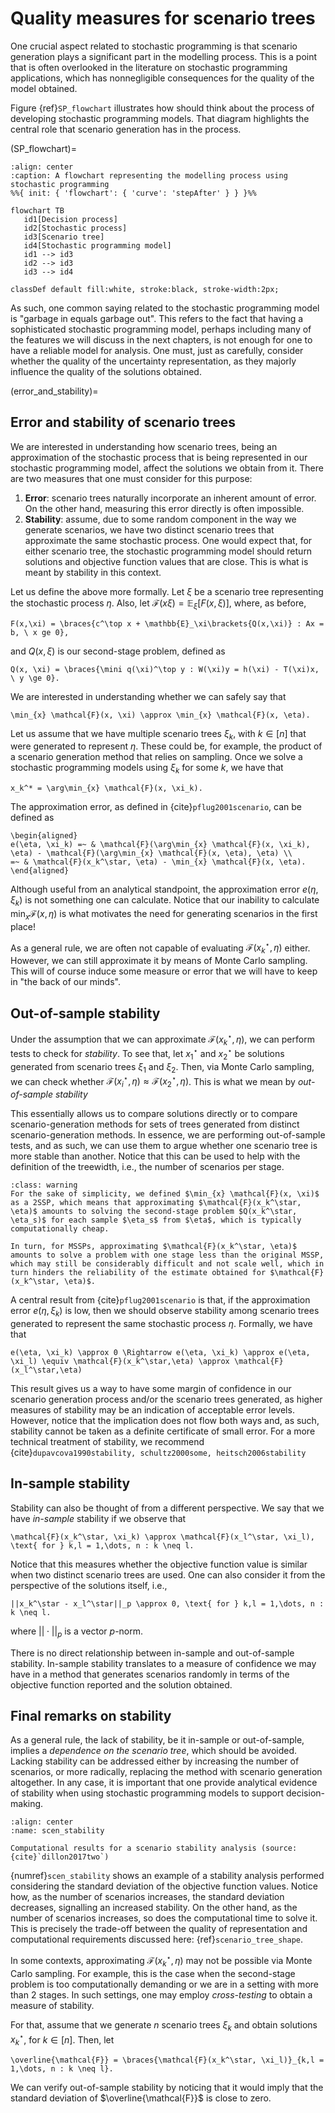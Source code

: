 # Quality measures for scenario trees

One crucial aspect related to stochastic programming is that scenario generation plays a significant part in the modelling process. This is a point that is often overlooked in the literature on stochastic programming applications, which has nonnegligible consequences for the quality of the model obtained.

Figure {ref}`SP_flowchart` illustrates how should think about the process of developing stochastic programming models. That diagram highlights the central role that scenario generation has in the process.

(SP_flowchart)=
```{mermaid}
:align: center
:caption: A flowchart representing the modelling process using stochastic programming
%%{ init: { 'flowchart': { 'curve': 'stepAfter' } } }%%

flowchart TB
   id1[Decision process]
   id2[Stochastic process]
   id3[Scenario tree]
   id4[Stochastic programming model]
   id1 --> id3
   id2 --> id3
   id3 --> id4

classDef default fill:white, stroke:black, stroke-width:2px;
```

As such, one common saying related to the stochastic programming model is "garbage in equals garbage out". This refers to the fact that having a sophisticated stochastic programming model, perhaps including many of the features we will discuss in the next chapters, is not enough for one to have a reliable model for analysis. One must, just as carefully, consider whether the quality of the uncertainty representation, as they majorly influence the quality of the solutions obtained. 

(error_and_stability)=
## Error and stability of scenario trees

We are interested in understanding how scenario trees, being an approximation of the stochastic process that is being represented in our stochastic programming model, affect the solutions we obtain from it. There are two measures that one must consider for this purpose:

1. **Error**: scenario trees naturally incorporate an inherent amount of error. On the other hand, measuring this error directly is often impossible.
2. **Stability**: assume, due to some random component in the way we generate scenarios, we have two distinct scenario trees that approximate the same stochastic process. One would expect that, for either scenario tree, the stochastic programming model should return solutions and objective function values that are close. This is what is meant by stability in this context.

Let us define the above more formally. Let $\xi$ be a scenario tree representing the stochastic process $\eta$. Also, let $\mathcal{F}(x \xi) = \mathbb{E}_\xi[F(x,\xi)]$, where, as before,

```{math}
F(x,\xi) = \braces{c^\top x + \mathbb{E}_\xi\brackets{Q(x,\xi)} : Ax = b, \ x ge 0}, 
```

and $Q(x,\xi)$ is our second-stage problem, defined as

```{math}
Q(x, \xi) = \braces{\mini q(\xi)^\top y : W(\xi)y = h(\xi) - T(\xi)x, \ y \ge 0}.
```

We are interested in understanding whether we can safely say that

```{math}
\min_{x} \mathcal{F}(x, \xi) \approx \min_{x} \mathcal{F}(x, \eta).
```

Let us assume that we have multiple scenario trees $\xi_k$, with $k \in [n]$ that were generated to represent $\eta$. These could be, for example, the product of a scenario generation method that relies on sampling. Once we solve a stochastic programming models using $\xi_k$ for some $k$, we have that

```{math}
x_k^* = \arg\min_{x} \mathcal{F}(x, \xi_k).
```

The approximation error, as defined in {cite}`pflug2001scenario`, can be defined as

```{math}
\begin{aligned}
e(\eta, \xi_k) =~ & \mathcal{F}(\arg\min_{x} \mathcal{F}(x, \xi_k), \eta) - \mathcal{F}(\arg\min_{x} \mathcal{F}(x, \eta), \eta) \\
=~ & \mathcal{F}(x_k^\star, \eta) - \min_{x} \mathcal{F}(x, \eta).
\end{aligned}
```

Although useful from an analytical standpoint, the approximation error $e(\eta, \xi_k)$ is not something one can calculate. Notice that our inability to calculate $\min_{x} \mathcal{F}(x, \eta)$ is what motivates the need for generating scenarios in the first place!

As a general rule, we are often not capable of evaluating $\mathcal{F}(x_k^\star, \eta)$ either. However, we can still approximate it by means of Monte Carlo sampling. This will of course induce some measure or error that we will have to keep in "the back of our minds".

## Out-of-sample stability

Under the assumption that we can approximate $\mathcal{F}(x_k^\star, \eta)$, we can perform tests to check for *stability*. To see that, let $x_1^\star$ and $x_2^\star$ be solutions generated from scenario trees $\xi_1$ and $\xi_2$. Then, via Monte Carlo sampling, we can check whether $\mathcal{F}(x_i^\star, \eta) \approx \mathcal{F}(x_2^\star, \eta)$. This is what we mean by *out-of-sample stability*

This essentially allows us to compare solutions directly or to compare scenario-generation methods for sets of trees generated from distinct scenario-generation methods. In essence, we are performing out-of-sample tests, and as such, we can use them to argue whether one scenario tree is more stable than another. Notice that this can be used to help with the definition of the treewidth, i.e., the number of scenarios per stage.

```{admonition} Scenario generation for 2SSP and MSSP
:class: warning
For the sake of simplicity, we defined $\min_{x} \mathcal{F}(x, \xi)$ as a 2SSP, which means that approximating $\mathcal{F}(x_k^\star, \eta)$ amounts to solving the second-stage problem $Q(x_k^\star, \eta_s)$ for each sample $\eta_s$ from $\eta$, which is typically computationally cheap.

In turn, for MSSPs, approximating $\mathcal{F}(x_k^\star, \eta)$ amounts to solve a problem with one stage less than the original MSSP, which may still be considerably difficult and not scale well, which in turn hinders the reliability of the estimate obtained for $\mathcal{F}(x_k^\star, \eta)$.
```

A central result from {cite}`pflug2001scenario` is that, if the approximation error $e(\eta, \xi_k)$ is low, then we should observe stability among scenario trees generated to represent the same stochastic process $\eta$. Formally, we have that

```{math}
e(\eta, \xi_k) \approx 0 \Rightarrow e(\eta, \xi_k) \approx e(\eta, \xi_l) \equiv \mathcal{F}(x_k^\star,\eta) \approx \mathcal{F}(x_l^\star,\eta)
```

This result gives us a way to have some margin of confidence in our scenario generation process and/or the scenario trees generated, as higher measures of stability may be an indication of acceptable error levels. However, notice that the implication does not flow both ways and, as such, stability cannot be taken as a definite certificate of small error. For a more technical treatment of stability, we recommend {cite}`dupavcova1990stability, schultz2000some, heitsch2006stability`

## In-sample stability

Stability can also be thought of from a different perspective. We say that we have *in-sample* stability if we observe that

```{math}
\mathcal{F}(x_k^\star, \xi_k) \approx \mathcal{F}(x_l^\star, \xi_l), \text{ for } k,l = 1,\dots, n : k \neq l.
```

Notice that this measures whether the objective function value is similar when two distinct scenario trees are used. One can also consider it from the perspective of the solutions itself, i.e.,

```{math}
||x_k^\star - x_l^\star||_p \approx 0, \text{ for } k,l = 1,\dots, n : k \neq l.
```

where $|| \cdot ||_p$ is a vector $p$-norm.

There is no direct relationship between in-sample and out-of-sample stability. In-sample stability translates to a measure of confidence we may have in a method that generates scenarios randomly in terms of the objective function reported and the solution obtained.

## Final remarks on stability

As a general rule, the lack of stability, be it in-sample or out-of-sample, implies a *dependence on the scenario tree*, which should be avoided. Lacking stability can be addressed either by increasing the number of scenarios, or more radically, replacing the method with scenario generation altogether. In any case, it is important that one provide analytical evidence of stability when using stochastic programming models to support decision-making.

```{figure} ../figures/scen_stability.svg
:align: center
:name: scen_stability

Computational results for a scenario stability analysis (source: {cite}`dillon2017two`)
```

{numref}`scen_stability` shows an example of a stability analysis performed considering the standard deviation of the objective function values. Notice how, as the number of scenarios increases, the standard deviation decreases, signalling an increased stability. On the other hand, as the number of scenarios increases, so does the computational time to solve it. This is precisely the trade-off between the quality of representation and computational requirements discussed here: {ref}`scenario_tree_shape`.

In some contexts, approximating $\mathcal{F}(x_k^\star, \eta)$ may not be possible via Monte Carlo sampling. For example, this is the case when the second-stage problem is too computationally demanding or we are in a setting with more than 2 stages. In such settings, one may employ *cross-testing* to obtain a measure of stability. 

For that, assume that we generate $n$ scenario trees $\xi_k$ and obtain solutions $x_k^\star$, for $k \in [n]$. Then, let

```{math}
\overline{\mathcal{F}} = \braces{\mathcal{F}(x_k^\star, \xi_l)}_{k,l = 1,\dots, n : k \neq l}.
```

We can verify out-of-sample stability by noticing that it would imply that the standard deviation of $\overline{\mathcal{F}}$ is close to zero.
